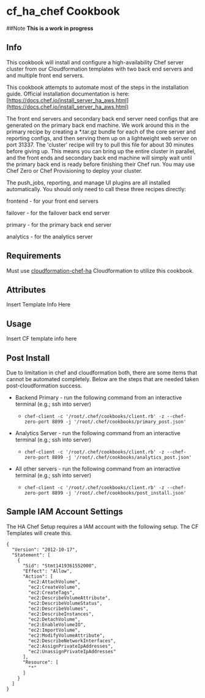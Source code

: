 # cf_ha_chef Cookbook
##Note **This is a work in progress**

## Info
This cookbook will install and configure a high-availability Chef server cluster from our Cloudformation templates with two back end servers and and multiple front end servers.

This cookbook attempts to automate most of the steps in the installation guide. Official installation documentation is here: [https://docs.chef.io/install_server_ha_aws.html](https://docs.chef.io/install_server_ha_aws.html)

The front end servers and secondary back end server need configs that are generated on the primary back end machine. We work around this in the primary recipe by creating a *.tar.gz bundle for each of the core server and reporting configs, and then serving them up on a lightweight web server on port 31337. The 'cluster' recipe will try to pull this file for about 30 minutes before giving up. This means you can bring up the entire cluster in parallel, and the front ends and secondary back end machine will simply wait until the primary back end is ready before finishing their Chef run. You may use Chef Zero or Chef Provisioning to deploy your cluster.

The push_jobs, reporting, and manage UI plugins are all installed automatically. You should only need to call these three recipes directly:

frontend - for your front end servers

failover - for the failover back end server

primary - for the primary back end server

analytics - for the analytics server

## Requirements
Must use [cloudformation-chef-ha](https://github.com/HearstAT/cloudformation-chef-ha) Cloudformation to utilize this cookbook.

## Attributes
Insert Template Info Here

## Usage
Insert CF template info here

## Post Install
Due to limitation in chef and cloudformation both, there are some items that cannot be automated completely. Below are the steps that are needed taken post-cloudformation success.
- Backend Primary - run the following command from an interactive terminal (e.g.; ssh into server)
  - `chef-client -c '/root/.chef/cookbooks/client.rb' -z --chef-zero-port 8899 -j '/root/.chef/cookbooks/primary_post.json'`

- Analytics Server - run the following command from an interactive terminal (e.g.; ssh into server)
  - `chef-client -c '/root/.chef/cookbooks/client.rb' -z --chef-zero-port 8899 -j '/root/.chef/cookbooks/analytics_post.json'`

- All other servers - run the following command from an interactive terminal (e.g.; ssh into server)
  - `chef-client -c '/root/.chef/cookbooks/client.rb' -z --chef-zero-port 8899 -j '/root/.chef/cookbooks/post_install.json'`

## Sample IAM Account Settings
The HA Chef Setup requires a IAM account with the following setup. The CF Templates will create this.

```
{
  "Version": "2012-10-17",
  "Statement": [
    {
      "Sid": "Stmt1419361552000",
      "Effect": "Allow",
      "Action": [
        "ec2:AttachVolume",
        "ec2:CreateVolume",
        "ec2:CreateTags",
        "ec2:DescribeVolumeAttribute",
        "ec2:DescribeVolumeStatus",
        "ec2:DescribeVolumes",
        "ec2:DescribeInstances",
        "ec2:DetachVolume",
        "ec2:EnableVolumeIO",
        "ec2:ImportVolume",
        "ec2:ModifyVolumeAttribute",
        "ec2:DescribeNetworkInterfaces",
        "ec2:AssignPrivateIpAddresses",
        "ec2:UnassignPrivateIpAddresses"
      ],
      "Resource": [
        "*"
      ]
    }
  ]
}
```
